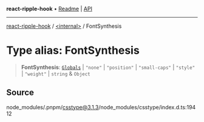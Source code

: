 **react-ripple-hook** • [Readme](../../README.md) \| [API](../../globals.md)

***

[react-ripple-hook](../../README.md) / [\<internal\>](../README.md) / FontSynthesis

# Type alias: FontSynthesis

> **FontSynthesis**: [`Globals`](Globals.md) \| `"none"` \| `"position"` \| `"small-caps"` \| `"style"` \| `"weight"` \| `string` & `Object`

## Source

node\_modules/.pnpm/csstype@3.1.3/node\_modules/csstype/index.d.ts:19412
